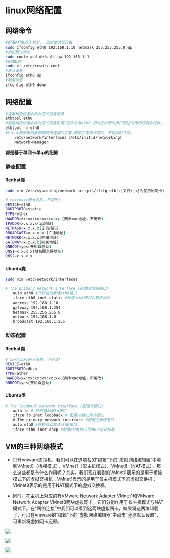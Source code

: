 # linux网络配置


## 网络命令

```sh
#配置eth0的IP地址， 同时激活该设备
sudo ifconfig eth0 192.168.1.10 netmask 255.255.255.0 up
#添加默认网关 
sudo route add default gw 192.168.1.1
#配置DNS
sudo vi /etc/resolv.conf
#激活设备
ifconfig eth0 up
#禁用设备
ifconfig eth0 down
```

## 网络配置

```sh
#查看相应设备名称对应的设备信息
ethtool eth0
#查看相应设备名称对应的设备位置(回车后与eth0 相对应的网卡接口旁边的指示灯就会闪烁，这样你就能很快确定eth0 网口的位置啦)
ethtool -p eth0
#Linux里面有两套管理网络连接的方案,两套方案是冲突的，不能同时共存。
	/etc/network/interfaces（/etc/init.d/networking）
	Network-Manager
```

**都是基于单网卡单ip的配置**

### 静态配置

#### Redhat类

```sh
sudo vim /etc/sysconfig/network-scripts/ifcfg-eth[x]文件([x]为使用的网卡)
```

```sh
# xxxxxxx(网卡名称，不用改)
DEVICE=eth0
BOOTPROTO=static
TYPE=ether
HWADDR=xx:xx:xx:xx:xx:xx (网卡mac地址，不用改)
IPADDR=x.x.x.x(ip地址)
NETMASK=x.x.x.x(子网掩码)
BROADCAST=x.x.x.x.(广播地址)
NETWORK=x.x.x.x(网络地址)
GATEWAY=x.x.x.x(网关地址)
ONBOOT=yes(开机自启动)
DNS1=x.x.x.x(域名服务器地址)
DNS2=x.x.x.x 
```

#### Ubuntu类

```sh
sudo vim /etc/network/interfaces
```

```sh
# The primary network interface (配置主网络接口)
　　auto eth0 #开机自动激活eth0接口
　　iface eth0 inet static #配置eth0接口为静态地址
　　address 192.168.1.10
　　gateway 192.168.1.254
　　Netmask 255.255.255.0
　　network 192.168.1.0
　　broadcast 192.168.1.255 
```

### 动态配置

#### Redhat类

```sh
# xxxxxxx(网卡名称，不用改)
DEVICE=eth0
BOOTPROTO=dhcp
TYPE=ether
HWADDR=xx:xx:xx:xx:xx:xx (网卡mac地址，不用改)
ONBOOT=yes(开机自启动) 
```

#### Ubuntu类

```sh
# The loopback network interface (配置环回口)
　　auto lo # 开机自动激lo接口
　　iface lo inet loopback # 配置lo接口为环回口
　　# The primary network interface #配置主网络接口
　　auto eth0 #开机自动激活eth0接口
　　iface eth0 inet dhcp #配置eth0接口为DHCP自动获取
```

## VM的三种网络模式

* 打开vmware虚拟机，我们可以在选项栏的“编辑”下的“虚拟网络编辑器”中看到VMnet0（桥接模式）、VMnet1（仅主机模式）、VMnet8（NAT模式），那么这些都是有什么作用呢？其实，我们现在看到的VMnet0表示的是用于桥接模式下的虚拟交换机；VMnet1表示的是用于仅主机模式下的虚拟交换机；VMnet8表示的是用于NAT模式下的虚拟交换机。

* 同时，在主机上对应的有VMware Network Adapter VMnet1和VMware Network Adapter VMnet8两块虚拟网卡，它们分别作用于仅主机模式与NAT模式下。在“网络连接”中我们可以看到这两块虚拟网卡，如果将这两块卸载了，可以在vmware的“编辑”下的“虚拟网络编辑器”中点击“还原默认设置”，可重新将虚拟网卡还原。

![](https://jack-blog-img.obs.cn-north-4.myhuaweicloud.com/github-page/img20220521224626.png)

![](https://jack-blog-img.obs.cn-north-4.myhuaweicloud.com/github-page/img20220521224633.png)

![](https://jack-blog-img.obs.cn-north-4.myhuaweicloud.com/github-page/img20220521224641.png)
